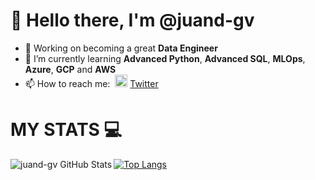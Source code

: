 # 👋 Hello there, I'm **@juand-gv**
- 🔭 Working on becoming a great **Data Engineer**
- 🌱 I’m currently learning **Advanced Python**, **Advanced SQL**, **MLOps**, **Azure**, **GCP** and **AWS**
- 📫 How to reach me: &nbsp;<img width="20" src="https://www.pinclipart.com/picdir/middle/1-14041_twitter-logo-transparent-background-twitter-logo-clipart.png">&nbsp;<a href="https://twitter.com/MorbidFace" target="_blank">Twitter</a>

<!--
**juand-gv/juand-gv** is a ✨ _special_ ✨ repository because its `README.md` (this file) appears on your GitHub profile.

Here are some ideas to get you started:

- 🔭 I’m currently working on ...
- 🌱 I’m currently learning ...
- 👯 I’m looking to collaborate on ...
- 🤔 I’m looking for help with ...
- 💬 Ask me about ...
- 📫 How to reach me: ...
- 😄 Pronouns: ...
- ⚡ Fun fact: ...
-->


# MY STATS :computer:
<img align="left" alt="juand-gv GitHub Stats" src="https://github-readme-stats.vercel.app/api?username=juand-gv&include_all_commits=true&show_icons=true&theme=tokyonight">

[![Top Langs](https://github-readme-stats.vercel.app/api/top-langs/?username=juand-gv&langs_count=8&theme=tokyonight)](https://github.com/juand-gv/github-readme-stats)

